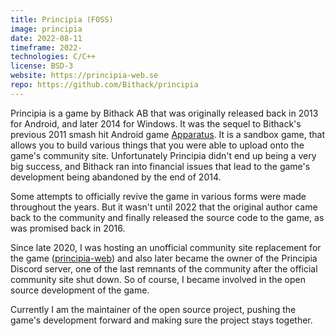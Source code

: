 ```yaml
---
title: Principia (FOSS)
image: principia
date: 2022-08-11
timeframe: 2022-
technologies: C/C++
license: BSD-3
website: https://principia-web.se
repo: https://github.com/Bithack/principia
---
```


Principia is a game by Bithack AB that was originally released back in 2013 for Android, and later 2014 for Windows. It was the sequel to Bithack's previous 2011 smash hit Android game [Apparatus](https://apparatus.voxelmanip.se). It is a sandbox game, that allows you to build various things that you were able to upload onto the game's community site. Unfortunately Principia didn't end up being a very big success, and Bithack ran into financial issues that lead to the game's development being abandoned by the end of 2014.

Some attempts to officially revive the game in various forms were made throughout the years. But it wasn't until 2022 that the original author came back to the community and finally released the source code to the game, as was promised back in 2016.

<!--more-->

Since late 2020, I was hosting an unofficial community site replacement for the game ([principia-web](/projects/principia-web/)) and also later became the owner of the Principia Discord server, one of the last remnants of the community after the official community site shut down. So of course, I became involved in the open source development of the game.

Currently I am the maintainer of the open source project, pushing the game's development forward and making sure the project stays together.

